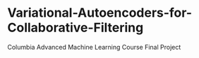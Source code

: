 # Variational-Autoencoders-for-Collaborative-Filtering
Columbia Advanced Machine Learning Course Final Project
